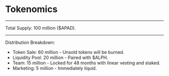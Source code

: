 # Tokenomics
---

Total Supply: 100 million ($APAD).

---

Distribution Breakdown:

- Token Sale: 60 million - Unsold tokens will be burned.
- Liquidity Pool: 20 million - Paired with $ALPH.
- Team: 15 million - Locked for 48 months with linear vesting and staked.
- Marketing: 5 million - Immediately liquid.